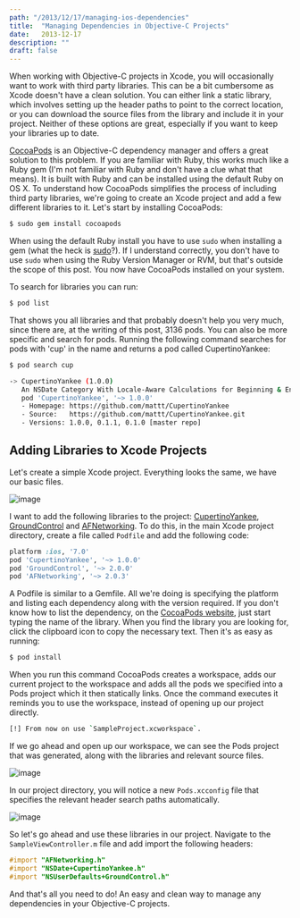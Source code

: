 ```yaml
---
path: "/2013/12/17/managing-ios-dependencies"
title:  "Managing Dependencies in Objective-C Projects"
date:   2013-12-17
description: ""
draft: false
---
```


When working with Objective-C projects in Xcode, you will occasionally
want to work with third party libraries. This can be a bit cumbersome as
Xcode doesn't have a clean solution. You can either link a static
library, which involves setting up the header paths to point to the
correct location, or you can download the source files from the library
and include it in your project. Neither of these options are great,
especially if you want to keep your libraries up to date.

[CocoaPods](http://beta.cocoapods.org/) is an Objective-C dependency
manager and offers a great solution to this problem. If you are familiar
with Ruby, this works much like a Ruby gem (I'm not familiar with Ruby
and don't have a clue what that means). It is built with Ruby and can be
installed using the default Ruby on OS X. To understand how CocoaPods
simplifies the process of including third party libraries, we're going
to create an Xcode project and add a few different libraries to it.
Let's start by installing CocoaPods:

```bash
$ sudo gem install cocoapods
```

When using the default Ruby install you have to use `sudo` when
installing a gem (what the heck is
[sudo](http://en.wikipedia.org/wiki/Sudo)?). If I understand correctly,
you don't have to use `sudo` when using the Ruby Version Manager or RVM,
but that's outside the scope of this post. You now have CocoaPods
installed on your system.

To search for libraries you can run:

```bash
$ pod list
```

That shows you all libraries and that probably doesn't help you very
much, since there are, at the writing of this post, 3136 pods. You can
also be more specific and search for pods. Running the following command
searches for pods with 'cup' in the name and returns a pod called
CupertinoYankee:

```bash
$ pod search cup

-> CupertinoYankee (1.0.0)
   An NSDate Category With Locale-Aware Calculations for Beginning & End of Day, Week, Month, and Year.
   pod 'CupertinoYankee', '~> 1.0.0'
   - Homepage: https://github.com/mattt/CupertinoYankee
   - Source:   https://github.com/mattt/CupertinoYankee.git
   - Versions: 1.0.0, 0.1.1, 0.1.0 [master repo]
```

Adding Libraries to Xcode Projects
----------------------------------

Let's create a simple Xcode project. Everything looks the same, we have
our basic files.

![image](https://cl.ly/1Q162t1K3m1H/sample-project-structure.png)

I want to add the following libraries to the project:
[CupertinoYankee](https://github.com/mattt/CupertinoYankee),
[GroundControl](https://github.com/mattt/GroundControl) and
[AFNetworking](https://github.com/mattt/AFNetworking). To do this, in
the main Xcode project directory, create a file called `Podfile` and add
the following code:

```ruby
platform :ios, '7.0'
pod 'CupertinoYankee', '~> 1.0.0'
pod 'GroundControl', '~> 2.0.0'
pod 'AFNetworking', '~> 2.0.3'
```

A Podfile is similar to a Gemfile. All we're doing is specifying the
platform and listing each dependency along with the version required. If
you don't know how to list the dependency, on the [CocoaPods
website](http://beta.cocoapods.org/), just start typing the name of the
library. When you find the library you are looking for, click the
clipboard icon to copy the necessary text. Then it's as easy as running:

```bash
$ pod install
```

When you run this command CocoaPods creates a workspace, adds our
current project to the workspace and adds all the pods we specified into
a Pods project which it then statically links. Once the command executes
it reminds you to use the workspace, instead of opening up our project
directly.

```bash
[!] From now on use `SampleProject.xcworkspace`.
```

If we go ahead and open up our workspace, we can see the Pods project
that was generated, along with the libraries and relevant source files.

![image](https://cl.ly/1w1s2n041s2K/pods-project.png)

In our project directory, you will notice a new `Pods.xcconfig` file
that specifies the relevant header search paths automatically.

![image](https://cl.ly/3A2x3b1R1i1J/header-search-paths.png)

So let's go ahead and use these libraries in our project. Navigate to
the `SampleViewController.m` file and add import the following headers:

```objectivec
#import "AFNetworking.h"
#import "NSDate+CupertinoYankee.h"
#import "NSUserDefaults+GroundControl.h"
```

And that's all you need to do! An easy and clean way to manage any
dependencies in your Objective-C projects.